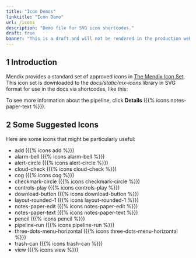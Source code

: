```yaml
---
title: "Icon Demos"
linktitle: "Icon Demo"
url: /icons
description: "Demo file for SVG icon shortcodes."
draft: true
banner: "This is a draft and will not be rendered in the production website. Use this page to test how icons will render. Linting has been disabled for this file."
---
```

<!-- markdownlint-disable-file -->

## 1 Introduction

Mendix provides a standard set of approved icons in [The Mendix Icon Set](https://mendix.atlassian.net/l/cp/U89wu3oL). This icon set is downloaded to the *docs/static/mx-icons* library in SVG format for use in the docs via shortcodes, like this:

To see more information about the pipeline, click **Details** ({{% icons notes-paper-text %}}).

## 2 Some Suggested Icons

Here are some icons that might be particularly useful:

* add ({{% icons add %}}) 
* alarm-bell ({{% icons alarm-bell %}}) 
* alert-circle ({{% icons alert-circle %}})
* cloud-check ({{% icons cloud-check %}})
* cog ({{% icons cog %}}) 
* checkmark-circle ({{% icons checkmark-circle %}})
* controls-play ({{% icons controls-play %}})
* download-button ({{% icons download-button %}})
* layout-rounded-1 ({{% icons layout-rounded-1 %}})
* notes-paper-edit ({{% icons notes-paper-edit %}})
* notes-paper-text ({{% icons notes-paper-text %}})
* pencil ({{% icons pencil %}})
* pipeline-run ({{% icons pipeline-run %}})
* three-dots-menu-horizontal ({{% icons three-dots-menu-horizontal %}})
* trash-can ({{% icons trash-can %}})
* view ({{% icons view %}})
